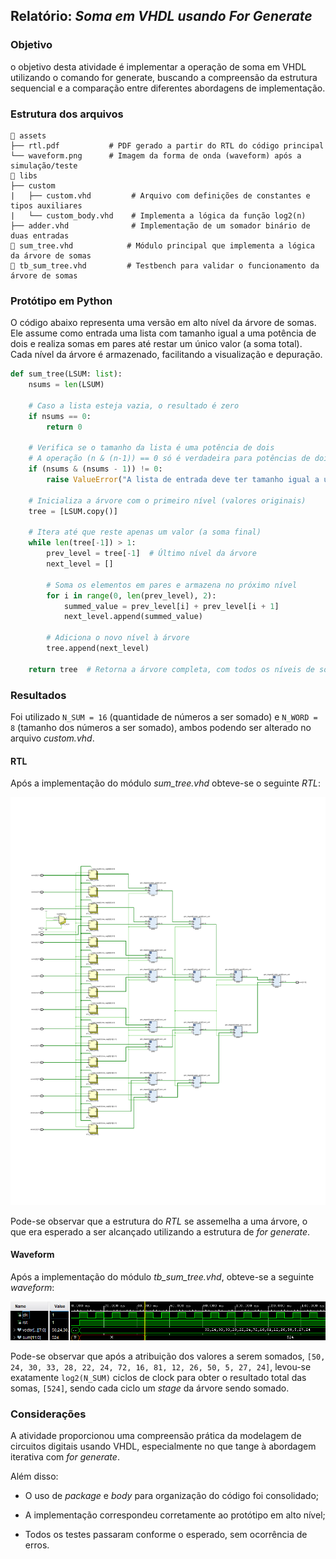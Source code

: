## Relatório: _Soma em VHDL usando For Generate_

### Objetivo
o objetivo desta atividade é implementar a operação de soma em VHDL utilizando o comando for generate, buscando a compreensão da estrutura sequencial e a comparação entre diferentes abordagens de implementação.

### Estrutura dos arquivos

```
📁 assets
├── rtl.pdf           # PDF gerado a partir do RTL do código principal
└── waveform.png      # Imagem da forma de onda (waveform) após a simulação/teste
📁 libs
├── custom
|   ├── custom.vhd         # Arquivo com definições de constantes e tipos auxiliares
|   └── custom_body.vhd    # Implementa a lógica da função log2(n)
├── adder.vhd              # Implementação de um somador binário de duas entradas
📄 sum_tree.vhd            # Módulo principal que implementa a lógica da árvore de somas
📄 tb_sum_tree.vhd         # Testbench para validar o funcionamento da árvore de somas
```

### Protótipo em Python
O código abaixo representa uma versão em alto nível da árvore de somas. Ele assume como entrada uma lista com tamanho igual a uma potência de dois e realiza somas em pares até restar um único valor (a soma total). Cada nível da árvore é armazenado, facilitando a visualização e depuração.

```python
def sum_tree(LSUM: list):
    nsums = len(LSUM)

    # Caso a lista esteja vazia, o resultado é zero
    if nsums == 0:
        return 0

    # Verifica se o tamanho da lista é uma potência de dois
    # A operação (n & (n-1)) == 0 só é verdadeira para potências de dois
    if (nsums & (nsums - 1)) != 0:
        raise ValueError("A lista de entrada deve ter tamanho igual a uma potência de dois.")

    # Inicializa a árvore com o primeiro nível (valores originais)
    tree = [LSUM.copy()]

    # Itera até que reste apenas um valor (a soma final)
    while len(tree[-1]) > 1:
        prev_level = tree[-1]  # Último nível da árvore
        next_level = []

        # Soma os elementos em pares e armazena no próximo nível
        for i in range(0, len(prev_level), 2):
            summed_value = prev_level[i] + prev_level[i + 1]
            next_level.append(summed_value)

        # Adiciona o novo nível à árvore
        tree.append(next_level)

    return tree  # Retorna a árvore completa, com todos os níveis de soma
```

### Resultados
Foi utilizado `N_SUM = 16` (quantidade de números a ser somado) e `N_WORD = 8` (tamanho dos números a ser somado), ambos podendo ser alterado no arquivo _custom.vhd_.

#### RTL
Após a implementação do módulo _sum_tree.vhd_ obteve-se o seguinte _RTL_:

![RTL](assets/rtl.png)

Pode-se observar que a estrutura do _RTL_ se assemelha a uma árvore, o que era esperado a ser alcançado utilizando a estrutura de _for generate_.

#### Waveform
Após a implementação do módulo _tb_sum_tree.vhd_, obteve-se a seguinte _waveform_:

![waveform](assets/waveform.png)

Pode-se observar que após a atribuição dos valores a serem somados, `[50, 24, 30, 33, 28, 22, 24, 72, 16, 81, 12, 26, 50, 5, 27, 24]`, levou-se exatamente `log2(N_SUM)` ciclos de clock para obter o resultado total das somas, `[524]`, sendo cada ciclo um _stage_ da árvore sendo somado.

### Considerações
A atividade proporcionou uma compreensão prática da modelagem de circuitos digitais usando VHDL, especialmente no que tange à abordagem iterativa com _for generate_. 

Além disso:
- O uso de _package_ e _body_ para organização do código foi consolidado;
  
- A implementação correspondeu corretamente ao protótipo em alto nível;
  
- Todos os testes passaram conforme o esperado, sem ocorrência de erros.